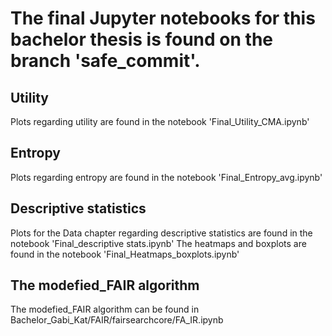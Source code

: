 # The final Jupyter notebooks for this bachelor thesis is found on the branch 'safe_commit'.

## Utility
Plots regarding utility are found in the notebook 'Final_Utility_CMA.ipynb'

## Entropy
Plots regarding entropy are found in the notebook 'Final_Entropy_avg.ipynb'

## Descriptive statistics
Plots for the Data chapter regarding descriptive statistics are found in the notebook 'Final_descriptive stats.ipynb'
The heatmaps and boxplots are found in the notebook 'Final_Heatmaps_boxplots.ipynb'


## The modefied_FAIR algorithm
The modefied_FAIR algorithm can be found in Bachelor_Gabi_Kat/FAIR/fairsearchcore/FA_IR.ipynb
